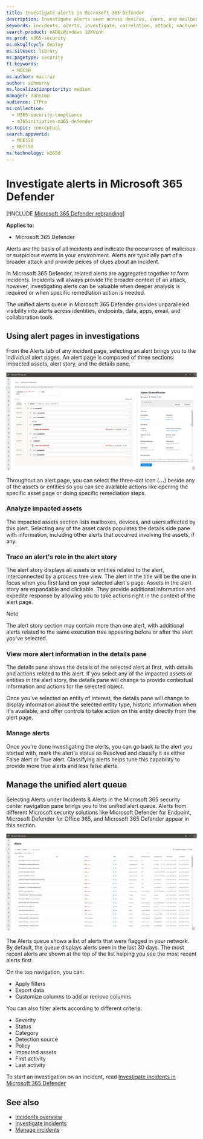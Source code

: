 ```yaml
---
title: Investigate alerts in Microsoft 365 Defender
description: Investigate alerts seen across devices, users, and mailboxes.
keywords: incidents, alerts, investigate, correlation, attack, machines, devices, users, identities, identity, mailbox, email, 365, microsoft, m365
search.product: eADQiWindows 10XVcnh
ms.prod: m365-security
ms.mktglfcycl: deploy
ms.sitesec: library
ms.pagetype: security
f1.keywords: 
  - NOCSH
ms.author: maccruz
author: schmurky
ms.localizationpriority: medium
manager: dansimp
audience: ITPro
ms.collection: 
  - M365-security-compliance
  - m365initiative-m365-defender
ms.topic: conceptual
search.appverid: 
  - MOE150
  - MET150
ms.technology: m365d
---
```

# Investigate alerts in Microsoft 365 Defender

[!INCLUDE [Microsoft 365 Defender rebranding](../includes/microsoft-defender.md)]

**Applies to:**
- Microsoft 365 Defender

Alerts are the basis of all incidents and indicate the occurrence of malicious or suspicious events in your environment. Alerts are typicially part of a broader attack and provide peices of clues about an incident.

In Microsoft 365 Defender, related alerts are aggregated together to form incidents. Incidents will always provide the broader context of an attack, however, investigating alerts can be valuable when deeper analysis is required or when specific remediation action is needed. 

The unified alerts queue in Microsoft 365 Defender provides unparalleled visibility into alerts across identities, endpoints, data, apps, email, and collaboration tools.


## Using alert pages in investigations

From the Alerts tab of any incident page, selecting an alert brings you to the individual alert pages. An alert page is composed of three sections: impacted assets, alert story, and the details pane.

![Image of example alert page](../../media/newalertpage2.png)

Throughout an alert page, you can select the three-dot icon (**...**) beside any of the assets or entities so you can see available actions like opening the specific asset page or doing specific remediation steps.

### Analyze impacted assets
The impacted assets section lists mailboxes, devices, and users affected by this alert. Selecting any of the asset cards populates the details side pane with information, including other alerts that occurred involving the assets, if any.


### Trace an alert's role in the alert story
The alert story displays all assets or entities related to the alert, interconnected by a process tree view. The alert in the title will be the one in focus when you first land on your selected alert's page. Assets in the alert story are expandable and clickable. They provide additional information and expedite response by allowing you to take actions right in the context of the alert page. 

> [!NOTE]
> The alert story section may contain more than one alert, with additional alerts related to the same execution tree appearing before or after the alert you've selected.

### View more alert information in the details pane

The details pane shows the details of the selected alert at first, with details and actions related to this alert. If you select any of the impacted assets or entities in the alert story, the details pane will change to provide contextual information and actions for the selected object.

Once you've selected an entity of interest, the details pane will change to display information about the selected entity type, historic information when it's available, and offer controls to take action on this entity directly from the alert page.

### Manage alerts

Once you're done investigating the alerts, you can go back to the alert you started with, mark the alert's status as Resolved and classify it as either False alert or True alert. Classifying alerts helps tune this capability to provide more true alerts and less false alerts.


## Manage the unified alert queue

Selecting Alerts under Incidents & Alerts in the Microsoft 365 security center navigation pane brings you to the unified alert queue. Alerts from different Microsoft security solutions like Microsoft Defender for Endpoint, Microsoft Defender for Office 365, and Microsoft 365 Defender appear in this section. 

![Image of sample alert page](../../media/unifiedalertqueue.png)

The Alerts queue shows a list of alerts that were flagged in your network. By default, the queue displays alerts seen in the last 30 days. The most recent alerts are shown at the top of the list helping you see the most recent alerts first.

On the top navigation, you can:

- Apply filters
- Export data
- Customize columns to add or remove columns

You can also filter alerts according to different criteria:

- Severity
- Status
- Category
- Detection source
- Policy
- Impacted assets
- First activity
- Last activity


To start an investigation on an incident, read [Investigate incidents in Microsoft 365 Defender](investigate-incidents.md)
## See also

- [Incidents overview](incidents-overview.md)
- [Investigate incidents](investigate-incidents.md)
- [Manage incidents](manage-incidents.md)
